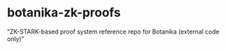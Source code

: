 # botanika-zk-proofs
“ZK-STARK-based proof system reference repo for Botanika (external code only)”
